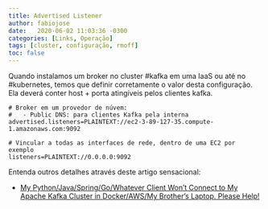 ```yaml
---
title: Advertised Listener
author: fabiojose
date:   2020-06-02 11:03:36 -0300
categories: [Links, Operação]
tags: [cluster, configuração, rmoff]
toc: false
---
```


Quando instalamos um broker no cluster #kafka em uma IaaS ou até no #kubernetes, temos que definir corretamente o valor desta configuração. Ela deverá conter host + porta atingíveis pelos clientes kafka.

```properties
# Broker em um provedor de núvem:
#   - Public DNS: para clientes Kafka pela interna
advertised.listeners=PLAINTEXT://ec2-3-89-127-35.compute-1.amazonaws.com:9092

# Vincular a todas as interfaces de rede, dentro de uma EC2 por exemplo
listeners=PLAINTEXT://0.0.0.0:9092
```

Entenda outros detalhes através deste artigo sensacional:

- [My Python/Java/Spring/Go/Whatever Client Won’t Connect to My Apache Kafka Cluster in Docker/AWS/My Brother’s Laptop. Please Help!](https://www.confluent.io/blog/kafka-client-cannot-connect-to-broker-on-aws-on-docker-etc/)